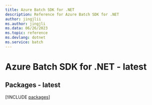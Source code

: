 ```yaml
---
title: Azure Batch SDK for .NET
description: Reference for Azure Batch SDK for .NET
author: jingjlii
ms.author: jingjli
ms.data: 06/26/2023
ms.topic: reference
ms.devlang: dotnet
ms.service: batch
---
```

# Azure Batch SDK for .NET - latest
## Packages - latest
[!INCLUDE [packages](batch-index.md)]